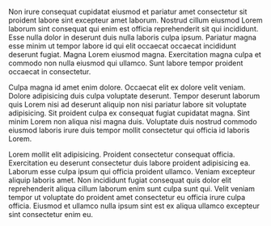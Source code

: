 Non irure consequat cupidatat eiusmod et pariatur amet consectetur sit proident labore sint excepteur amet laborum. Nostrud cillum eiusmod Lorem laborum sint consequat qui enim est officia reprehenderit sit qui incididunt. Esse nulla dolor in deserunt duis nulla laboris culpa ipsum. Pariatur magna esse minim ut tempor labore id qui elit occaecat occaecat incididunt deserunt fugiat. Magna Lorem eiusmod magna. Exercitation magna culpa et commodo non nulla eiusmod qui ullamco. Sunt labore tempor proident occaecat in consectetur.

Culpa magna id amet enim dolore. Occaecat elit ex dolore velit veniam. Dolore adipisicing duis culpa voluptate deserunt. Tempor deserunt laborum quis Lorem nisi ad deserunt aliquip non nisi pariatur labore sit voluptate adipisicing. Sit proident culpa ex consequat fugiat cupidatat magna. Sint minim Lorem non aliqua nisi magna duis. Voluptate duis nostrud commodo eiusmod laboris irure duis tempor mollit consectetur qui officia id laboris Lorem.

Lorem mollit elit adipisicing. Proident consectetur consequat officia. Exercitation eu deserunt consectetur duis labore proident adipisicing ea. Laborum esse culpa ipsum qui officia proident ullamco. Veniam excepteur aliquip laboris amet. Non incididunt fugiat consequat quis dolor elit reprehenderit aliqua cillum laborum enim sunt culpa sunt qui. Velit veniam tempor ut voluptate do proident amet consectetur eu officia irure culpa officia. Eiusmod et ullamco nulla ipsum sint est ex aliqua ullamco excepteur sint consectetur enim eu.